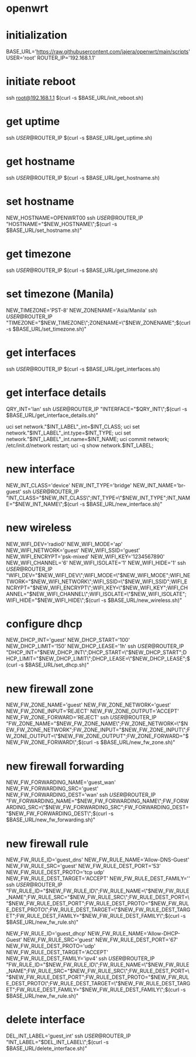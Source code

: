 # openwrt

# initialization
BASE_URL='https://raw.githubusercontent.com/jajera/openwrt/main/scripts'
USER='root'
ROUTER_IP='192.168.1.1'

# initiate reboot
ssh root@192.168.1.1 $(curl -s $BASE_URL/init_reboot.sh)

# get uptime
ssh $USER@$ROUTER_IP $(curl -s $BASE_URL/get_uptime.sh)

# get hostname
ssh $USER@$ROUTER_IP $(curl -s $BASE_URL/get_hostname.sh)

# set hostname
NEW_HOSTNAME=OPENWRT00
ssh $USER@$ROUTER_IP "HOSTNAME=\"$NEW_HOSTNAME\";$(curl -s $BASE_URL/set_hostname.sh)"

# get timezone
ssh $USER@$ROUTER_IP $(curl -s $BASE_URL/get_timezone.sh)

# set timezone (Manila)
NEW_TIMEZONE='PST-8'
NEW_ZONENAME='Asia/Manila'
ssh $USER@$ROUTER_IP "TIMEZONE=\"$NEW_TIMEZONE\";ZONENAME=\"$NEW_ZONENAME\";$(curl -s $BASE_URL/set_timezone.sh)"

# get interfaces
ssh $USER@$ROUTER_IP $(curl -s $BASE_URL/get_interfaces.sh)

# get interface details
QRY_INT='lan'
ssh $USER@$ROUTER_IP "INTERFACE=\"$QRY_INT\";$(curl -s $BASE_URL/get_interface_details.sh)"

uci set network."$INT_LABEL"_int=$INT_CLASS;
uci set network."$INT_LABEL"_int.type=$INT_TYPE;
uci set network."$INT_LABEL"_int.name=$INT_NAME;
uci commit network;
/etc/init.d/network restart;
uci -q show network.$INT_LABEL;

# new interface
NEW_INT_CLASS='device'
NEW_INT_TYPE='bridge'
NEW_INT_NAME='br-guest'
ssh $USER@$ROUTER_IP "INT_CLASS=\"$NEW_INT_CLASS\";INT_TYPE=\"$NEW_INT_TYPE\";INT_NAME=\"$NEW_INT_NAME\";$(curl -s $BASE_URL/new_interface.sh)"

# new wireless
NEW_WIFI_DEV='radio0'
NEW_WIFI_MODE='ap'
NEW_WIFI_NETWORK='guest'
NEW_WIFI_SSID='guest'
NEW_WIFI_ENCRYPT='psk-mixed'
NEW_WIFI_KEY='1234567890'
NEW_WIFI_CHANNEL='6'
NEW_WIFI_ISOLATE='1'
NEW_WIFI_HIDE='1'
ssh $USER@$ROUTER_IP "WIFI_DEV=\"$NEW_WIFI_DEV\";WIFI_MODE=\"$NEW_WIFI_MODE\";WIFI_NETWORK=\"$NEW_WIFI_NETWORK\";WIFI_SSID=\"$NEW_WIFI_SSID\";WIFI_ENCRYPT=\"$NEW_WIFI_ENCRYPT\";WIFI_KEY=\"$NEW_WIFI_KEY\";WIFI_CHANNEL=\"$NEW_WIFI_CHANNEL\";WIFI_ISOLATE=\"$NEW_WIFI_ISOLATE\";WIFI_HIDE=\"$NEW_WIFI_HIDE\";$(curl -s $BASE_URL/new_wireless.sh)"

# configure dhcp
NEW_DHCP_INT='guest'
NEW_DHCP_START='100'
NEW_DHCP_LIMIT='150'
NEW_DHCP_LEASE='1h'
ssh $USER@$ROUTER_IP "DHCP_INT=\"$NEW_DHCP_INT\";DHCP_START=\"$NEW_DHCP_START\";DHCP_LIMIT=\"$NEW_DHCP_LIMIT\";DHCP_LEASE=\"$NEW_DHCP_LEASE\";$(curl -s $BASE_URL/set_dhcp.sh)"

# new firewall zone
NEW_FW_ZONE_NAME='guest'
NEW_FW_ZONE_NETWORK='guest'
NEW_FW_ZONE_INPUT='REJECT'
NEW_FW_ZONE_OUTPUT='ACCEPT'
NEW_FW_ZONE_FORWARD='REJECT'
ssh $USER@$ROUTER_IP "FW_ZONE_NAME=\"$NEW_FW_ZONE_NAME\";FW_ZONE_NETWORK=\"$NEW_FW_ZONE_NETWORK\";FW_ZONE_INPUT=\"$NEW_FW_ZONE_INPUT\";FW_ZONE_OUTPUT=\"$NEW_FW_ZONE_OUTPUT\";FW_ZONE_FORWARD=\"$NEW_FW_ZONE_FORWARD\";$(curl -s $BASE_URL/new_fw_zone.sh)"

# new firewall forwarding
NEW_FW_FORWARDING_NAME='guest_wan'
NEW_FW_FORWARDING_SRC='guest'
NEW_FW_FORWARDING_DEST='wan'
ssh $USER@$ROUTER_IP "FW_FORWARDING_NAME=\"$NEW_FW_FORWARDING_NAME\";FW_FORWARDING_SRC=\"$NEW_FW_FORWARDING_SRC\";FW_FORWARDING_DEST=\"$NEW_FW_FORWARDING_DEST\";$(curl -s $BASE_URL/new_fw_forwarding.sh)"

# new firewall rule
NEW_FW_RULE_ID='guest_dns'
NEW_FW_RULE_NAME='Allow-DNS-Guest'
NEW_FW_RULE_SRC='guest'
NEW_FW_RULE_DEST_PORT='53'
NEW_FW_RULE_DEST_PROTO='tcp udp'
NEW_FW_RULE_DEST_TARGET='ACCEPT'
NEW_FW_RULE_DEST_FAMILY=''
ssh $USER@$ROUTER_IP "FW_RULE_ID=\"$NEW_FW_RULE_ID\";FW_RULE_NAME=\"$NEW_FW_RULE_NAME\";FW_RULE_SRC=\"$NEW_FW_RULE_SRC\";FW_RULE_DEST_PORT=\"$NEW_FW_RULE_DEST_PORT\";FW_RULE_DEST_PROTO=\"$NEW_FW_RULE_DEST_PROTO\";FW_RULE_DEST_TARGET=\"$NEW_FW_RULE_DEST_TARGET\";FW_RULE_DEST_FAMILY=\"$NEW_FW_RULE_DEST_FAMILY\";$(curl -s $BASE_URL/new_fw_rule.sh)"

NEW_FW_RULE_ID='guest_dhcp'
NEW_FW_RULE_NAME='Allow-DHCP-Guest'
NEW_FW_RULE_SRC='guest'
NEW_FW_RULE_DEST_PORT='67'
NEW_FW_RULE_DEST_PROTO='udp'
NEW_FW_RULE_DEST_TARGET='ACCEPT'
NEW_FW_RULE_DEST_FAMILY='ipv4'
ssh $USER@$ROUTER_IP "FW_RULE_ID=\"$NEW_FW_RULE_ID\";FW_RULE_NAME=\"$NEW_FW_RULE_NAME\";FW_RULE_SRC=\"$NEW_FW_RULE_SRC\";FW_RULE_DEST_PORT=\"$NEW_FW_RULE_DEST_PORT\";FW_RULE_DEST_PROTO=\"$NEW_FW_RULE_DEST_PROTO\";FW_RULE_DEST_TARGET=\"$NEW_FW_RULE_DEST_TARGET\";FW_RULE_DEST_FAMILY=\"$NEW_FW_RULE_DEST_FAMILY\";$(curl -s $BASE_URL/new_fw_rule.sh)"

# delete interface
DEL_INT_LABEL='guest_int'
ssh $USER@$ROUTER_IP "INT_LABEL=\"$DEL_INT_LABEL\";$(curl -s $BASE_URL/delete_interface.sh)"